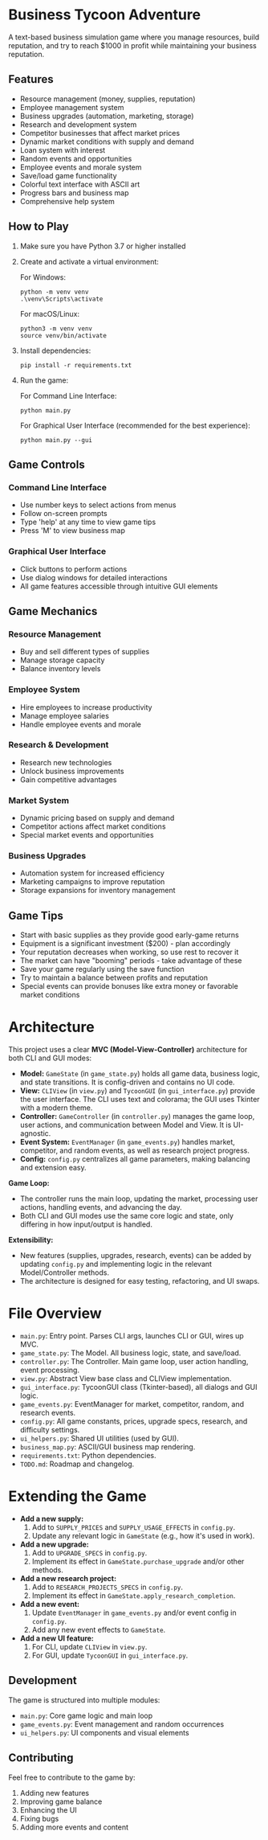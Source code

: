 # Business Tycoon Adventure

A text-based business simulation game where you manage resources, build reputation, and try to reach $1000 in profit while maintaining your business reputation.

## Features
- Resource management (money, supplies, reputation)
- Employee management system
- Business upgrades (automation, marketing, storage)
- Research and development system
- Competitor businesses that affect market prices
- Dynamic market conditions with supply and demand
- Loan system with interest
- Random events and opportunities
- Employee events and morale system
- Save/load game functionality
- Colorful text interface with ASCII art
- Progress bars and business map
- Comprehensive help system

## How to Play
1. Make sure you have Python 3.7 or higher installed
2. Create and activate a virtual environment:

   For Windows:
   ```
   python -m venv venv
   .\venv\Scripts\activate
   ```

   For macOS/Linux:
   ```
   python3 -m venv venv
   source venv/bin/activate
   ```
3. Install dependencies:
   ```
   pip install -r requirements.txt
   ```
4. Run the game:

   For Command Line Interface:
   ```
   python main.py
   ```

   For Graphical User Interface (recommended for the best experience):
   ```
   python main.py --gui
   ```

## Game Controls

### Command Line Interface
- Use number keys to select actions from menus
- Follow on-screen prompts
- Type 'help' at any time to view game tips
- Press 'M' to view business map

### Graphical User Interface
- Click buttons to perform actions
- Use dialog windows for detailed interactions
- All game features accessible through intuitive GUI elements

## Game Mechanics

### Resource Management
- Buy and sell different types of supplies
- Manage storage capacity
- Balance inventory levels

### Employee System
- Hire employees to increase productivity
- Manage employee salaries
- Handle employee events and morale

### Research & Development
- Research new technologies
- Unlock business improvements
- Gain competitive advantages

### Market System
- Dynamic pricing based on supply and demand
- Competitor actions affect market conditions
- Special market events and opportunities

### Business Upgrades
- Automation system for increased efficiency
- Marketing campaigns to improve reputation
- Storage expansions for inventory management

## Game Tips
- Start with basic supplies as they provide good early-game returns
- Equipment is a significant investment ($200) - plan accordingly
- Your reputation decreases when working, so use rest to recover it
- The market can have "booming" periods - take advantage of these
- Save your game regularly using the save function
- Try to maintain a balance between profits and reputation
- Special events can provide bonuses like extra money or favorable market conditions

# Architecture

This project uses a clear **MVC (Model-View-Controller)** architecture for both CLI and GUI modes:

- **Model:** `GameState` (in `game_state.py`) holds all game data, business logic, and state transitions. It is config-driven and contains no UI code.
- **View:** `CLIView` (in `view.py`) and `TycoonGUI` (in `gui_interface.py`) provide the user interface. The CLI uses text and colorama; the GUI uses Tkinter with a modern theme.
- **Controller:** `GameController` (in `controller.py`) manages the game loop, user actions, and communication between Model and View. It is UI-agnostic.
- **Event System:** `EventManager` (in `game_events.py`) handles market, competitor, and random events, as well as research project progress.
- **Config:** `config.py` centralizes all game parameters, making balancing and extension easy.

**Game Loop:**
- The controller runs the main loop, updating the market, processing user actions, handling events, and advancing the day.
- Both CLI and GUI modes use the same core logic and state, only differing in how input/output is handled.

**Extensibility:**
- New features (supplies, upgrades, research, events) can be added by updating `config.py` and implementing logic in the relevant Model/Controller methods.
- The architecture is designed for easy testing, refactoring, and UI swaps.

# File Overview

- `main.py`: Entry point. Parses CLI args, launches CLI or GUI, wires up MVC.
- `game_state.py`: The Model. All business logic, state, and save/load.
- `controller.py`: The Controller. Main game loop, user action handling, event processing.
- `view.py`: Abstract View base class and CLIView implementation.
- `gui_interface.py`: TycoonGUI class (Tkinter-based), all dialogs and GUI logic.
- `game_events.py`: EventManager for market, competitor, random, and research events.
- `config.py`: All game constants, prices, upgrade specs, research, and difficulty settings.
- `ui_helpers.py`: Shared UI utilities (used by GUI).
- `business_map.py`: ASCII/GUI business map rendering.
- `requirements.txt`: Python dependencies.
- `TODO.md`: Roadmap and changelog.

# Extending the Game

- **Add a new supply:**
  1. Add to `SUPPLY_PRICES` and `SUPPLY_USAGE_EFFECTS` in `config.py`.
  2. Update any relevant logic in `GameState` (e.g., how it's used in work).
- **Add a new upgrade:**
  1. Add to `UPGRADE_SPECS` in `config.py`.
  2. Implement its effect in `GameState.purchase_upgrade` and/or other methods.
- **Add a new research project:**
  1. Add to `RESEARCH_PROJECTS_SPECS` in `config.py`.
  2. Implement its effect in `GameState.apply_research_completion`.
- **Add a new event:**
  1. Update `EventManager` in `game_events.py` and/or event config in `config.py`.
  2. Add any new event effects to `GameState`.
- **Add a new UI feature:**
  1. For CLI, update `CLIView` in `view.py`.
  2. For GUI, update `TycoonGUI` in `gui_interface.py`.

## Development
The game is structured into multiple modules:
- `main.py`: Core game logic and main loop
- `game_events.py`: Event management and random occurrences
- `ui_helpers.py`: UI components and visual elements

## Contributing
Feel free to contribute to the game by:
1. Adding new features
2. Improving game balance
3. Enhancing the UI
4. Fixing bugs
5. Adding more events and content
